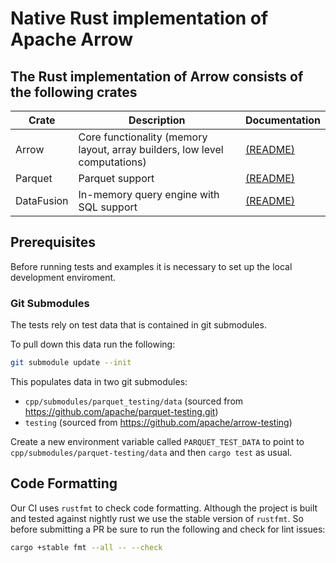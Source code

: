 <!---
  Licensed to the Apache Software Foundation (ASF) under one
  or more contributor license agreements.  See the NOTICE file
  distributed with this work for additional information
  regarding copyright ownership.  The ASF licenses this file
  to you under the Apache License, Version 2.0 (the
  "License"); you may not use this file except in compliance
  with the License.  You may obtain a copy of the License at

    http://www.apache.org/licenses/LICENSE-2.0

  Unless required by applicable law or agreed to in writing,
  software distributed under the License is distributed on an
  "AS IS" BASIS, WITHOUT WARRANTIES OR CONDITIONS OF ANY
  KIND, either express or implied.  See the License for the
  specific language governing permissions and limitations
  under the License.
-->

# Native Rust implementation of Apache Arrow

## The Rust implementation of Arrow consists of the following crates

| Crate     | Description | Documentation |
|-----------|-------------|---------------|
|Arrow      | Core functionality (memory layout, array builders, low level computations) | [(README)](arrow/README.md) |
|Parquet    | Parquet support | [(README)](parquet/README.md) |
|DataFusion | In-memory query engine with SQL support | [(README)](datafusion/README.md) |

## Prerequisites

Before running tests and examples it is necessary to set up the local development enviroment.

### Git Submodules

The tests rely on test data that is contained in git submodules.

To pull down this data run the following:

```bash
git submodule update --init
```

This populates data in two git submodules:

- `cpp/submodules/parquet_testing/data` (sourced from https://github.com/apache/parquet-testing.git)
- `testing` (sourced from https://github.com/apache/arrow-testing)

Create a new environment variable called `PARQUET_TEST_DATA` to point
to `cpp/submodules/parquet-testing/data` and then `cargo test` as usual.

## Code Formatting

Our CI uses `rustfmt` to check code formatting.  Although the project is
built and tested against nightly rust we use the stable version of
`rustfmt`.  So before submitting a PR be sure to run the following
and check for lint issues:

```bash
cargo +stable fmt --all -- --check
```

